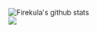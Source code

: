 

![Firekula's github stats](https://github-readme-stats.vercel.app/api?username=liliallblack&theme=tokyonight&show_icons=true)  
![](https://github-readme-stats.vercel.app/api/top-langs/?username=liliallblack&langs_count=8&layout=compact&hide=javascript,html)


